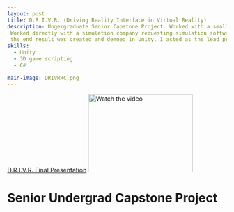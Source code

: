 ```yaml
---
layout: post
title: D.R.I.V.R. (Driving Reality Interface in Virtual Reality)
description: Ungergraduate Senior Capstone Project. Worked with a small team over the course of a 4 months to deliver a proof of concept software. 
 Worked directly with a simulation company requesting simulation software that would allow truck drivers to remotely operate fleets of vehicles.
 the end result was created and demoed in Unity. I acted as the lead programmer/scripter and as the project lead.
skills: 
  - Unity
  - 3D game scripting
  - C#

main-image: DRIVRRC.png
---
```

<a href="https://docs.google.com/presentation/d/1_EsmamCCo5LLaXm3lc_WmKcbVw0uyfsPoHbO7NSVjRA/edit?slide=id.p1#slide=id.p1">D.R.I.V.R. Final Presentation</a>
<a href="http://www.youtube.com/watch?feature=player_embedded&v=YUvCpCj5uOs" target="_blank">
 <img src="http://img.youtube.com/vi/YUvCpCj5uOs/mqdefault.jpg" alt="Watch the video" width="240" height="180" /> </a>

# Senior Undergrad Capstone Project

